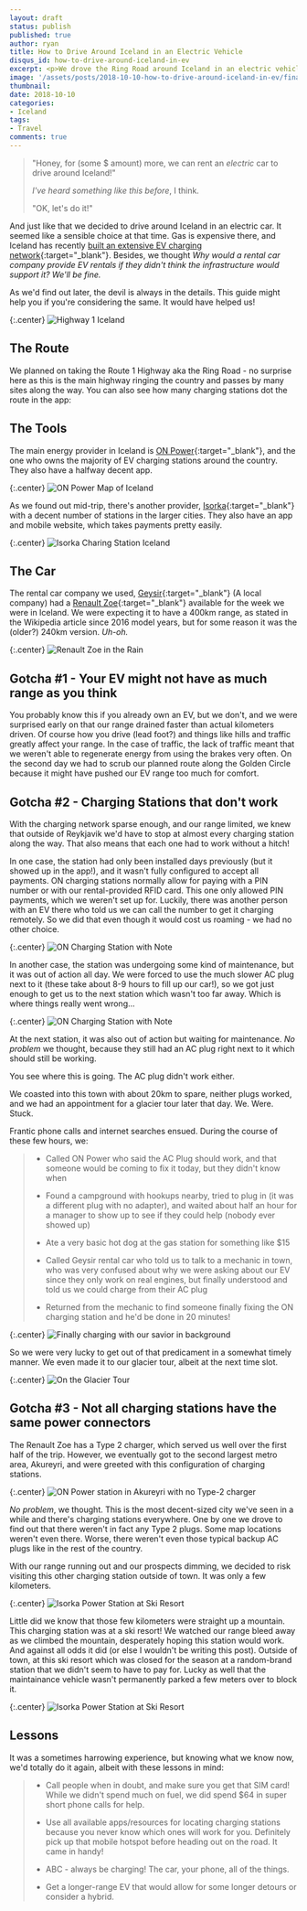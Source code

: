 ```yaml
---
layout: draft
status: publish
published: true
author: ryan
title: How to Drive Around Iceland in an Electric Vehicle
disqus_id: how-to-drive-around-iceland-in-ev
excerpt: <p>We drove the Ring Road around Iceland in an electric vehicle in a week. How did it go? This is what we learned...</p>
image: '/assets/posts/2018-10-10-how-to-drive-around-iceland-in-ev/finally-charging.jpg'
thumbnail:
date: 2018-10-10
categories:
- Iceland
tags: 
- Travel
comments: true
---
```


>"Honey, for (some $ amount) more, we can rent an _electric_ car to drive around Iceland!"
>
>_I've heard something like this before_, I think. 
>
>"OK, let's do it!"

And just like that we decided to drive around Iceland in an electric car. It seemed like a sensible choice at that time. Gas is expensive there, and Iceland has recently [built an extensive EV charging network](https://cleantechnica.com/2018/05/16/iceland-saturates-its-1300-kilometer-route-1-with-network-of-20-abb-dc-fast-chargers/){:target="_blank"}. Besides, we thought _Why would a rental car company provide EV rentals if they didn't think the infrastructure would support it? We'll be fine._

As we'd find out later, the devil is always in the details. This guide might help you if you're considering the same. It would have helped us!

{:.center}
![Highway 1 Iceland](/assets/posts/2018-10-10-how-to-drive-around-iceland-in-ev/on-the-road.jpg)  

## The Route

We planned on taking the Route 1 Highway aka the Ring Road - no surprise here as this is the main highway ringing the country and passes by many sites along the way. You can also see how many charging stations dot the route in the app:

## The Tools

The main energy provider in Iceland is [ON Power](http://www.onpower.is/){:target="_blank"}, and the one who owns the majority of EV charging stations around the country. They also have a halfway decent app.

{:.center}
![ON Power Map of Iceland](/assets/posts/2018-10-10-how-to-drive-around-iceland-in-ev/on-power-map.png)  

As we found out mid-trip, there's another provider, [Isorka](https://isorka.is/?lang=en){:target="_blank"} with a decent number of stations in the larger cities. They also have an app and mobile website, which takes payments pretty easily.

{:.center}
![Isorka Charing Station Iceland](/assets/posts/2018-10-10-how-to-drive-around-iceland-in-ev/isorka-power.jpg)  

## The Car

The rental car company we used, [Geysir](https://www.geysir.is/){:target="_blank"} (A local company) had a [Renault Zoe](https://en.wikipedia.org/wiki/Renault_Zoe){:target="_blank"} available for the week we were in Iceland. We were expecting it to have a 400km range, as stated in the Wikipedia article since 2016 model years, but for some reason it was the (older?) 240km version. _Uh-oh._

{:.center}
![Renault Zoe in the Rain](/assets/posts/2018-10-10-how-to-drive-around-iceland-in-ev/zoe-rain.jpg)  

## Gotcha #1 - Your EV might not have as much range as you think

You probably know this if you already own an EV, but we don't, and we were surprised early on that our range drained faster than actual kilometers driven. Of course how you drive (lead foot?) and things like hills and traffic greatly affect your range. In the case of traffic, the lack of traffic meant that we weren't able to regenerate energy from using the brakes very often. On the second day we had to scrub our planned route along the Golden Circle because it might have pushed our EV range too much for comfort.

## Gotcha #2 - Charging Stations that don't work

With the charging network sparse enough, and our range limited, we knew that outside of Reykjavik we'd have to stop at almost every charging station along the way. That also means that each one had to work without a hitch!

In one case, the station had only been installed days previously (but it showed up in the app!), and it wasn't fully configured to accept all payments. ON charging stations normally allow for paying with a PIN number or with our rental-provided RFID card. This one only allowed PIN payments, which we weren't set up for. Luckily, there was another person with an EV there who told us we can call the number to get it charging remotely. So we did that even though it would cost us roaming - we had no other choice.

{:.center}
![ON Charging Station with Note](/assets/posts/2018-10-10-how-to-drive-around-iceland-in-ev/station-note.jpg)  

In another case, the station was undergoing some kind of maintenance, but it was out of action all day. We were forced to use the much slower AC plug next to it (these take about 8-9 hours to fill up our car!), so we got just enough to get us to the next station which wasn't too far away. Which is where things really went wrong...

{:.center}
![ON Charging Station with Note](/assets/posts/2018-10-10-how-to-drive-around-iceland-in-ev/charging-station-maintenance.jpg) 

At the next station, it was also out of action but waiting for maintenance. _No problem_ we thought, because they still had an AC plug right next to it which should still be working. 

You see where this is going. The AC plug didn't work either. 

We coasted into this town with about 20km to spare, neither plugs worked, and we had an appointment for a glacier tour later that day. We. Were. Stuck. 

Frantic phone calls and internet searches ensued. During the course of these few hours, we:

>- Called ON Power who said the AC Plug should work, and that someone would be coming to fix it today, but they didn't know when
>
>- Found a campground with hookups nearby, tried to plug in (it was a different plug with no adapter), and waited about half an hour for a manager to show up to see if they could help (nobody ever showed up)
>
>- Ate a very basic hot dog at the gas station for something like $15
>
>- Called Geysir rental car who told us to talk to a mechanic in town, who was very confused about why we were asking about our EV since they only work on real engines, but finally understood and told us we could charge from their AC plug
>
>- Returned from the mechanic to find someone finally fixing the ON charging station and he'd be done in 20 minutes!
>

{:.center}
![Finally charging with our savior in background](/assets/posts/2018-10-10-how-to-drive-around-iceland-in-ev/finally-charging.jpg) 

So we were very lucky to get out of that predicament in a somewhat timely manner. We even made it to our glacier tour, albeit at the next time slot.

{:.center}
![On the Glacier Tour](/assets/posts/2018-10-10-how-to-drive-around-iceland-in-ev/glacier-tour.jpg) 

## Gotcha #3 - Not all charging stations have the same power connectors

The Renault Zoe has a Type 2 charger, which served us well over the first half of the trip. However, we eventually got to the second largest metro area, Akureyri, and were greeted with this configuration of charging stations.

{:.center}
![ON Power station in Akureyri with no Type-2 charger](/assets/posts/2018-10-10-how-to-drive-around-iceland-in-ev/on-power-no-type-2.png)  

_No problem_, we thought. This is the most decent-sized city we've seen in a while and there's charging stations everywhere. One by one we drove to find out that there weren't in fact any Type 2 plugs. Some map locations weren't even there. Worse, there weren't even those typical backup AC plugs like in the rest of the country. 

With our range running out and our prospects dimming, we decided to risk visiting this other charging station outside of town. It was only a few kilometers.

{:.center}
![Isorka Power Station at Ski Resort](/assets/posts/2018-10-10-how-to-drive-around-iceland-in-ev/ski-resort-charing-station-map.png)  

Little did we know that those few kilometers were straight up a mountain. This charging station was at a ski resort! We watched our range bleed away as we climbed the mountain, desperately hoping this station would work. And against all odds it did (or else I wouldn't be writing this post). Outside of town, at this ski resort which was closed for the season at a random-brand station that we didn't seem to have to pay for. Lucky as well that the maintainance vehicle wasn't permanently parked a few meters over to block it.

{:.center}
![Isorka Power Station at Ski Resort](/assets/posts/2018-10-10-how-to-drive-around-iceland-in-ev/sky-resort-charging.jpg)

## Lessons

It was a sometimes harrowing experience, but knowing what we know now, we'd totally do it again, albeit with these lessons in mind:

>- Call people when in doubt, and make sure you get that SIM card! While we didn't spend much on fuel, we did spend $64 in super short phone calls for help. 
>
>- Use all available apps/resources for locating charging stations because you never know which ones will work for you. Definitely pick up that mobile hotspot before heading out on the road. It came in handy!
>
>- ABC - always be charging! The car, your phone, all of the things.
>
>- Get a longer-range EV that would allow for some longer detours or consider a hybrid.
>
